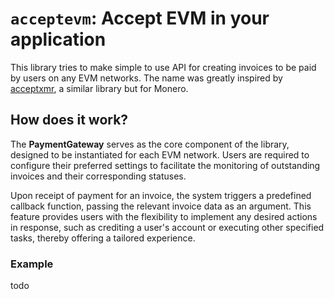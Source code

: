 # `acceptevm`: Accept EVM in your application
This library tries to make simple to use API for creating invoices to be paid by users on any EVM networks. The name was greatly inspired by [acceptxmr](https://github.com/busyboredom/acceptxmr), a similar library but for Monero.

## How does it work?
The **PaymentGateway** serves as the core component of the library, designed to be instantiated for each EVM network. Users are required to configure their preferred settings to facilitate the monitoring of outstanding invoices and their corresponding statuses. 

Upon receipt of payment for an invoice, the system triggers a predefined callback function, passing the relevant invoice data as an argument. This feature provides users with the flexibility to implement any desired actions in response, such as crediting a user's account or executing other specified tasks, thereby offering a tailored experience.

### Example
todo
